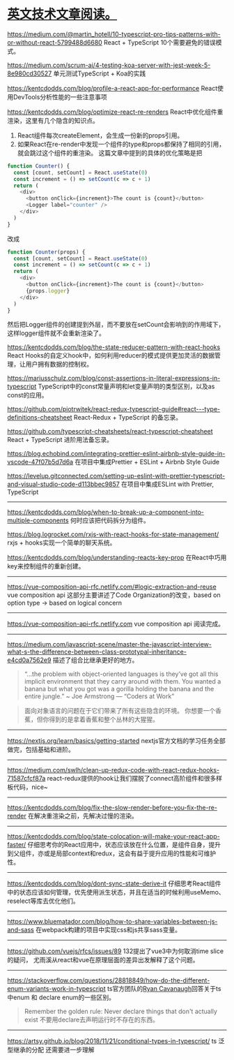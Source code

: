# [英文技术文章阅读。](https://github.com/sl1673495/blogs/issues/15)

https://medium.com/@martin_hotell/10-typescript-pro-tips-patterns-with-or-without-react-5799488d6680
React +  TypeScript 10个需要避免的错误模式。

https://medium.com/scrum-ai/4-testing-koa-server-with-jest-week-5-8e980cd30527
单元测试TypeScript + Koa的实践

https://kentcdodds.com/blog/profile-a-react-app-for-performance
React使用DevTools分析性能的一些注意事项

https://kentcdodds.com/blog/optimize-react-re-renders
React中优化组件重渲染，这里有几个隐含的知识点。
1. React组件每次createElement，会生成一份新的props引用。
2. 如果React在re-render中发现一个组件的type和props都保持了相同的引用，就会跳过这个组件的重渲染。
这篇文章中提到的具体的优化策略是把
```js
function Counter() {
  const [count, setCount] = React.useState(0)
  const increment = () => setCount(c => c + 1)
  return (
    <div>
      <button onClick={increment}>The count is {count}</button>
      <Logger label="counter" />
    </div>
  )
}
```
改成
```js
function Counter(props) {
  const [count, setCount] = React.useState(0)
  const increment = () => setCount(c => c + 1)
  return (
    <div>
      <button onClick={increment}>The count is {count}</button>
      {props.logger}
    </div>
  )
}
```
然后把Logger组件的创建提到外层，而不要放在setCount会影响到的作用域下，这样logger组件就不会重新渲染了。

https://kentcdodds.com/blog/the-state-reducer-pattern-with-react-hooks
React Hooks的自定义hook中，如何利用reducer的模式提供更加灵活的数据管理，让用户拥有数据的控制权。

https://mariusschulz.com/blog/const-assertions-in-literal-expressions-in-typescript
TypeScript中的const常量声明和let变量声明的类型区别，以及as const的应用。

https://github.com/piotrwitek/react-redux-typescript-guide#react---type-definitions-cheatsheet
React-Redux + TypeScript 的备忘录。

https://github.com/typescript-cheatsheets/react-typescript-cheatsheet
React + TypeScript 进阶用法备忘录。

https://blog.echobind.com/integrating-prettier-eslint-airbnb-style-guide-in-vscode-47f07b5d7d6a
在项目中集成Prettier + ESLint + Airbnb Style Guide

https://levelup.gitconnected.com/setting-up-eslint-with-prettier-typescript-and-visual-studio-code-d113bbec9857
在项目中集成ESLint with Prettier, TypeScript

---

https://kentcdodds.com/blog/when-to-break-up-a-component-into-multiple-components
何时应该把代码拆分为组件。

https://blog.logrocket.com/rxjs-with-react-hooks-for-state-management/
rxjs + hooks实现一个简单的聊天系统。

https://kentcdodds.com/blog/understanding-reacts-key-prop
在React中巧用key来控制组件的重新创建。

---


https://vue-composition-api-rfc.netlify.com/#logic-extraction-and-reuse
vue composition api 这部分主要讲述了Code Organization的改变，based on option type -> based on logical concern


---

https://vue-composition-api-rfc.netlify.com
 vue composition api 阅读完成。

---

https://medium.com/javascript-scene/master-the-javascript-interview-what-s-the-difference-between-class-prototypal-inheritance-e4cd0a7562e9
描述了组合比继承更好的地方。

> “…the problem with object-oriented languages is they’ve got all this implicit environment that they carry around with them. You wanted a banana but what you got was a gorilla holding the banana and the entire jungle.” ~ Joe Armstrong — “Coders at Work”

> 面向对象语言的问题在于它们带来了所有这些隐含的环境。
你想要一个香蕉，但你得到的是拿着香蕉和整个丛林的大猩猩。

---

https://nextjs.org/learn/basics/getting-started
nextjs官方文档的学习任务全部做完，包括基础和进阶。

---

https://medium.com/swlh/clean-up-redux-code-with-react-redux-hooks-71587cfcf87a
react-redux提供的hook让我们摆脱了connect高阶组件和很多样板代码，nice~

---

https://kentcdodds.com/blog/fix-the-slow-render-before-you-fix-the-re-render
在解决重渲染之前，先解决过慢的渲染。

---

https://kentcdodds.com/blog/state-colocation-will-make-your-react-app-faster/
仔细思考你的React应用中，状态应该放在什么位置，是组件自身，提升到父组件，亦或是局部context和redux，这会有益于提升应用的性能和可维护性。

---

https://kentcdodds.com/blog/dont-sync-state-derive-it
仔细思考React组件中的状态应该如何管理，优先使用派生状态，并且在适当的时候利用useMemo、reselect等库去优化他们。

---

https://www.bluematador.com/blog/how-to-share-variables-between-js-and-sass
在webpack构建的项目中实现css和js共享sass变量。

---

https://github.com/vuejs/rfcs/issues/89
132提出了vue3中为何取消time slice的疑问，
尤雨溪从react和vue在原理层面的差异出发解释了这个问题。

---

https://stackoverflow.com/questions/28818849/how-do-the-different-enum-variants-work-in-typescript
ts官方团队的[Ryan Cavanaugh](https://stackoverflow.com/users/1704166/ryan-cavanaugh)回答关于ts中enum 和 declare enum的一些区别。

> Remember the golden rule: Never declare things that don't actually exist
不要用declare去声明运行时不存在的东西。

---

https://artsy.github.io/blog/2018/11/21/conditional-types-in-typescript/
ts 泛型继承的分配 还需要进一步理解